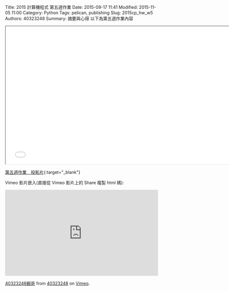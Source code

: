 Title: 2015 計算機程式 第五週作業
Date: 2015-09-17 11:41
Modified: 2015-11-05 11:00
Category: Python
Tags: pelican, publishing
Slug: 2015cp_hw_w5
Authors: 40323248
Summary: 摘要與心得
以下為第五週作業內容

<iframe src="40323248_cp_w5.html" width="750" height="450"></iframe>

[第五週作業　投影片](40323248_cp_w5.html){:target="_blank"}

Vimeo 影片嵌入(直接從 Vimeo 影片上的 Share 複製 html 碼):

<iframe src="https://player.vimeo.com/video/142838295" width="500" height="281" frameborder="0" webkitallowfullscreen mozallowfullscreen allowfullscreen></iframe> <p><a href="https://vimeo.com/142838295">40323248蝦哥</a> from <a href="https://vimeo.com/user44975888">40323248</a> on <a href="https://vimeo.com">Vimeo</a>.</p>

